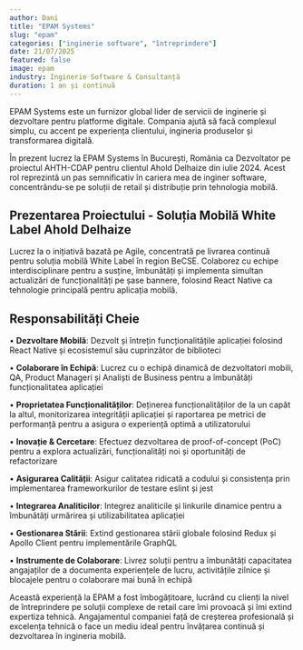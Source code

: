 ```yaml
---
author: Dani
title: "EPAM Systems"
slug: "epam"
categories: ["inginerie software", "întreprindere"]
date: 21/07/2025
featured: false
image: epam
industry: Inginerie Software & Consultanță
duration: 1 an și continuă
---
```


EPAM Systems este un furnizor global lider de servicii de inginerie și dezvoltare pentru platforme digitale. Compania ajută să facă complexul simplu, cu accent pe experiența clientului, ingineria produselor și transformarea digitală.

În prezent lucrez la EPAM Systems în București, România ca Dezvoltator pe proiectul AHTH-CDAP pentru clientul Ahold Delhaize din iulie 2024. Acest rol reprezintă un pas semnificativ în cariera mea de inginer software, concentrându-se pe soluții de retail și distribuție prin tehnologia mobilă.

## Prezentarea Proiectului - Soluția Mobilă White Label Ahold Delhaize

Lucrez la o inițiativă bazată pe Agile, concentrată pe livrarea continuă pentru soluția mobilă White Label în region BeCSE. Colaborez cu echipe interdisciplinare pentru a susține, îmbunătăți și implementa simultan actualizări de funcționalități pe șase bannere, folosind React Native ca tehnologie principală pentru aplicația mobilă.

## Responsabilități Cheie

• **Dezvoltare Mobilă**: Dezvolt și întrețin funcționalitățile aplicației folosind React Native și ecosistemul său cuprinzător de biblioteci

• **Colaborare în Echipă**: Lucrez cu o echipă dinamică de dezvoltatori mobili, QA, Product Manageri și Analiști de Business pentru a îmbunătăți funcționalitatea aplicației

• **Proprietatea Funcționalităților**: Deținerea funcționalităților de la un capăt la altul, monitorizarea integrității aplicației și raportarea pe metrici de performanță pentru a asigura o experiență optimă a utilizatorului

• **Inovație & Cercetare**: Efectuez dezvoltarea de proof-of-concept (PoC) pentru a explora actualizări, funcționalități noi și oportunități de refactorizare

• **Asigurarea Calității**: Asigur calitatea ridicată a codului și consistența prin implementarea frameworkurilor de testare eslint și jest

• **Integrarea Analiticilor**: Integrez analiticile și linkurile dinamice pentru a îmbunătăți urmărirea și utilizabilitatea aplicației

• **Gestionarea Stării**: Extind gestionarea stării globale folosind Redux și Apollo Client pentru implementările GraphQL

• **Instrumente de Colaborare**: Livrez soluții pentru a îmbunătăți capacitatea angajaților de a documenta experiențele de lucru, activitățile zilnice și blocajele pentru o colaborare mai bună în echipă

Această experiență la EPAM a fost îmbogățitoare, lucrând cu clienți la nivel de întreprindere pe soluții complexe de retail care îmi provoacă și îmi extind expertiza tehnică. Angajamentul companiei față de creșterea profesională și excelența tehnică o face un mediu ideal pentru învățarea continuă și dezvoltarea în ingineria mobilă.